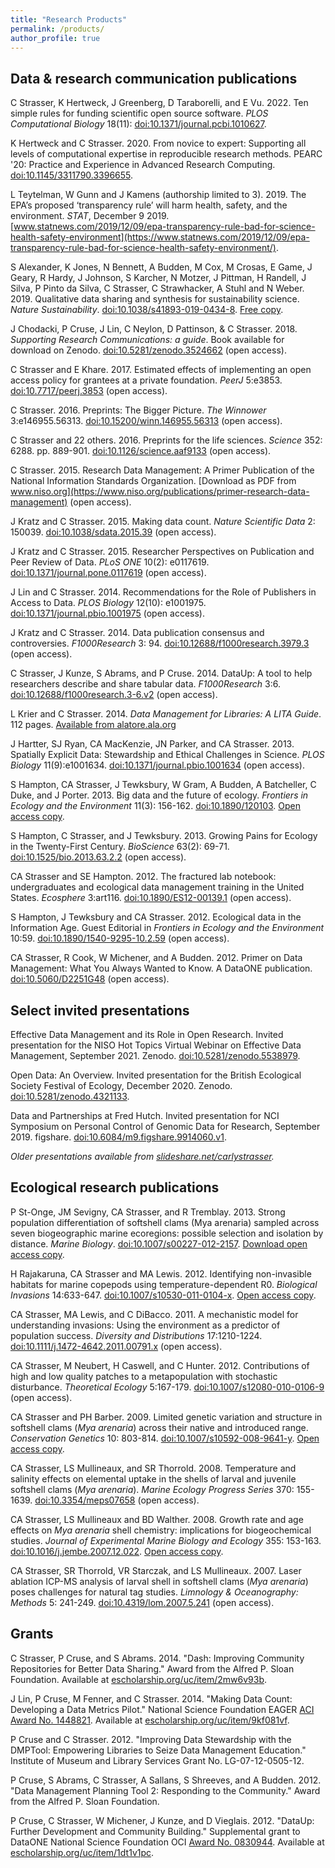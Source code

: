 ```yaml
---
title: "Research Products"
permalink: /products/
author_profile: true
---
```


<!-- 
{% if author.googlescholar %}
  You can also find my articles on <u><a href="{{author.googlescholar}}">my Google Scholar profile</a>.</u>
{% endif %}

{% include base_path %}

{% for post in site.publications reversed %}
  {% include archive-single.html %}
{% endfor %}
-->

## Data & research communication publications

C Strasser, K Hertweck, J Greenberg, D Taraborelli, and E Vu. 2022. Ten simple rules for funding scientific open source software. _PLOS Computational Biology_ 18(11): [doi:10.1371/journal.pcbi.1010627](https://doi.org/10.1371/journal.pcbi.1010627).

K Hertweck and C Strasser. 2020. From novice to expert: Supporting all levels of computational expertise in reproducible research methods. PEARC '20: Practice and Experience in Advanced Research Computing. [doi:10.1145/3311790.3396655](https://doi.org/10.1145/3311790.3396655).

L Teytelman, W Gunn and J Kamens (authorship limited to 3). 2019. The EPA’s proposed ‘transparency rule’ will harm health, safety, and the environment. _STAT_, December 9 2019. [www.statnews.com/2019/12/09/epa-transparency-rule-bad-for-science-health-safety-environment](https://www.statnews.com/2019/12/09/epa-transparency-rule-bad-for-science-health-safety-environment/).

S Alexander, K Jones, N Bennett, A Budden, M Cox, M Crosas, E Game, J Geary, R Hardy, J Johnson, S Karcher, N Motzer, J Pittman, H Randell, J Silva, P Pinto da Silva, C Strasser, C Strawhacker, A Stuhl and N Weber. 2019. Qualitative data sharing and synthesis for sustainability science. _Nature Sustainability_. [doi:10.1038/s41893-019-0434-8](https://doi.org/10.1038/s41893-019-0434-8). [Free copy](https://github.com/strasser/strasser.github.io/raw/master/files/Alexander-et-al.pdf).

J Chodacki, P Cruse, J Lin, C Neylon, D Pattinson, & C Strasser. 2018. _Supporting Research Communications: a guide_. Book available for download on Zenodo. [doi:10.5281/zenodo.3524662](http://doi.org/10.5281/zenodo.3524662) (open access).

C Strasser and E Khare. 2017. Estimated effects of implementing an open access policy for grantees at a private foundation. _PeerJ_ 5:e3853. [doi:10.7717/peerj.3853](https://doi.org/10.7717/peerj.3853) (open access). 

C Strasser. 2016. Preprints: The Bigger Picture. _The Winnower_ 3:e146955.56313. [doi:10.15200/winn.146955.56313](https://thewinnower.com/papers/5010-preprints-the-bigger-picture) (open access). 

C Strasser and 22 others. 2016. Preprints for the life sciences. _Science_ 352: 6288. pp. 889-901. [doi:10.1126/science.aaf9133](http://doi.org/10.1126/science.aaf9133) (open access).

C Strasser. 2015. Research Data Management: A Primer Publication of the National Information Standards Organization. [Download as PDF from www.niso.org](https://www.niso.org/publications/primer-research-data-management) (open access).

J Kratz and C Strasser. 2015. Making data count. _Nature Scientific Data_ 2: 150039. [doi:10.1038/sdata.2015.39](http://doi.org/10.1038/sdata.2015.39) (open access).

J Kratz and C Strasser. 2015. Researcher Perspectives on Publication and Peer Review of Data. _PLoS ONE_ 10(2): e0117619. [doi:10.1371/journal.pone.0117619](http://doi.org/10.1371/journal.pone.0117619) (open access).

J Lin and C Strasser. 2014. Recommendations for the Role of Publishers in Access to Data. _PLOS Biology_ 12(10): e1001975. [doi:10.1371/journal.pbio.1001975](http://doi.org/10.1371/journal.pbio.1001975) (open access).

J Kratz and C Strasser. 2014. Data publication consensus and controversies. _F1000Research_ 3: 94. [doi:10.12688/f1000research.3979.3](http://doi.org/10.12688/f1000research.3979.3) (open access).

C Strasser, J Kunze, S Abrams, and P Cruse. 2014. DataUp: A tool to help researchers describe and share tabular data. _F1000Research_ 3:6. [doi:10.12688/f1000research.3-6.v2](http://doi.org/10.12688/f1000research.3-6.v2) (open access).

L Krier and C Strasser. 2014. _Data Management for Libraries: A LITA Guide_. 112 pages. [Available from alatore.ala.org](http://www.alastore.ala.org/detail.aspx?ID=10737)

J Hartter, SJ Ryan, CA MacKenzie, JN Parker, and CA Strasser. 2013. Spatially Explicit Data: Stewardship and Ethical Challenges in Science. _PLOS Biology_ 11(9):e1001634. [doi:10.1371/journal.pbio.1001634](http://doi.org/10.1371/journal.pbio.1001634) (open access).

S Hampton, CA Strasser, J Tewksbury, W Gram, A Budden, A Batcheller, C Duke, and J Porter. 2013. Big data and the future of ecology. _Frontiers in Ecology and the Environment_ 11(3): 156-162. [doi:10.1890/120103](http://doi.org/10.1890/120103). [Open access copy](http://escholarship.org/uc/item/94f35801).

S Hampton, C Strasser, and J Tewksbury. 2013. Growing Pains for Ecology in the Twenty-First Century. _BioScience_ 63(2): 69-71. [doi:10.1525/bio.2013.63.2.2](http://doi.org/10.1525/bio.2013.63.2.2) (open access).

CA Strasser and SE Hampton. 2012. The fractured lab notebook: undergraduates and ecological data management training in the United States. _Ecosphere_ 3:art116. [doi:10.1890/ES12-00139.1](http://doi.org/10.1890/ES12-00139.1) (open access). 

S Hampton, J Tewksbury and CA Strasser. 2012. Ecological data in the Information Age.  Guest Editorial in _Frontiers in Ecology and the Environment_ 10:59. [doi:10.1890/1540-9295-10.2.59](http://doi.org/10.1890/1540-9295-10.2.59) (open access).

CA Strasser, R Cook, W Michener, and A Budden. 2012. Primer on Data Management: What You Always Wanted to Know. A DataONE publication. [doi:10.5060/D2251G48](http://doi.org/doi:10.5060/D2251G48) (open access).

## Select invited presentations

Effective Data Management and its Role in Open Research. Invited presentation for the NISO Hot Topics Virtual Webinar on Effective Data Management, September 2021. Zenodo. [doi:10.5281/zenodo.5538979](http://doi.org/10.5281/zenodo.5538979).

Open Data: An Overview. Invited presentation for the British Ecological Society Festival of Ecology, December 2020. Zenodo. [doi:10.5281/zenodo.4321133](http://doi.org/10.5281/zenodo.4321133).

Data and Partnerships at Fred Hutch. Invited presentation for NCI Symposium on Personal Control of Genomic Data for Research, September 2019. figshare. [doi:10.6084/m9.figshare.9914060.v1](http://doi.org/10.6084/m9.figshare.9914060.v1).

_Older presentations available from [slideshare.net/carlystrasser](http://slideshare.net/carlystrasser)._
 
## Ecological research publications

P St-Onge, JM Sevigny, CA Strasser, and R Tremblay. 2013. Strong population differentiation of softshell clams (Mya arenaria) sampled across seven biogeographic marine ecoregions: possible selection and isolation by distance. _Marine Biology_. [doi:10.1007/s00227-012-2157](http://doi.org/10.1007/s00227-012-2157-5). [Download open access copy](https://github.com/strasser/strasser.github.io/raw/master/files/St-Onge-2014.pdf).

H Rajakaruna, CA Strasser and MA Lewis. 2012. Identifying non-invasible habitats for marine copepods using temperature-dependent R0. _Biological Invasions_ 14:633-647. [doi:10.1007/s10530-011-0104-x](http://doi.org/10.1007/s10530-011-0104-x). [Open access copy](http://hdl.handle.net/10402/era.30201).

CA Strasser, MA Lewis, and C DiBacco. 2011. A mechanistic model for understanding invasions: Using the environment as a predictor of population success. _Diversity and Distributions_ 17:1210-1224. [doi:10.1111/j.1472-4642.2011.00791.x](http://doi.org/10.1111/j.1472-4642.2011.00791.x) (open access).

CA Strasser, M Neubert, H Caswell, and C Hunter. 2012. Contributions of high and low quality patches to a metapopulation with stochastic disturbance.  _Theoretical Ecology_ 5:167-179. [doi:10.1007/s12080-010-0106-9](https://doi.org/10.1007/s12080-010-0106-9) (open access).

CA Strasser and PH Barber. 2009. Limited genetic variation and structure in softshell clams (_Mya arenaria_) across their native and introduced range.  _Conservation Genetics_ 10: 803-814. [doi:10.1007/s10592-008-9641-y](http://doi.org/10.1007/s10592-008-9641-y). [Open access copy](https://darchive.mblwhoilibrary.org/handle/1912/2866).

CA Strasser, LS Mullineaux, and SR Thorrold. 2008. Temperature and salinity effects on elemental uptake in the shells of larval and juvenile softshell clams (_Mya arenaria_). _Marine Ecology Progress Series_ 370: 155-1639. [doi:10.3354/meps07658](http://doi.org/10.3354/meps07658) (open access).

CA Strasser, LS Mullineaux and BD Walther. 2008. Growth rate and age effects on _Mya arenaria_ shell chemistry: implications for biogeochemical studies. _Journal of Experimental Marine Biology and Ecology_ 355: 153-163. [doi:10.1016/j.jembe.2007.12.022](https://doi.org/10.1016/j.jembe.2007.12.022). [Open access copy](https://darchive.mblwhoilibrary.org/handle/1912/2175).

CA Strasser, SR Thorrold, VR Starczak, and LS Mullineaux.  2007.  Laser ablation ICP-MS analysis of larval shell in softshell clams (_Mya arenaria_) poses challenges for natural tag studies.  _Limnology & Oceanography: Methods_ 5: 241-249. [doi:10.4319/lom.2007.5.241](http://doi.org/10.4319/lom.2007.5.241) (open access).

## Grants

C Strasser, P Cruse, and S Abrams. 2014. "Dash: Improving Community Repositories for Better Data Sharing." Award from the Alfred P. Sloan Foundation. Available at [escholarship.org/uc/item/2mw6v93b](http://escholarship.org/uc/item/2mw6v93b). 

J Lin, P Cruse, M Fenner, and C Strasser. 2014. "Making Data Count: Developing a Data Metrics Pilot." National Science Foundation EAGER [ACI Award No. 1448821](http://www.nsf.gov/awardsearch/showAward?AWD_ID=1448821&HistoricalAwards=false). Available at [escholarship.org/uc/item/9kf081vf](http://escholarship.org/uc/item/9kf081vf). 

P Cruse and C Strasser. 2012. "Improving Data Stewardship with the DMPTool: Empowering Libraries to Seize Data Management Education." Institute of Museum and Library Services Grant No. LG-07-12-0505-12.

P Cruse, S Abrams, C Strasser, A Sallans, S Shreeves, and A Budden. 2012. "Data Management Planning Tool 2: Responding to the Community." Award from the Alfred P. Sloan Foundation.

P Cruse, C Strasser, W Michener, J Kunze, and D Vieglais. 2012. "DataUp: Further Development and Community Building." Supplemental grant to DataONE National Science Foundation OCI [Award No. 0830944](http://www.nsf.gov/awardsearch/showAward?AWD_ID=0830944&HistoricalAwards=false). Available at  [escholarship.org/uc/item/1dt1v1pc](http://escholarship.org/uc/item/1dt1v1pc).

